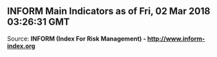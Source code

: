## INFORM Main Indicators as of Fri, 02 Mar 2018 03:26:31 GMT

Source: **INFORM (Index For Risk Management) - http://www.inform-index.org**